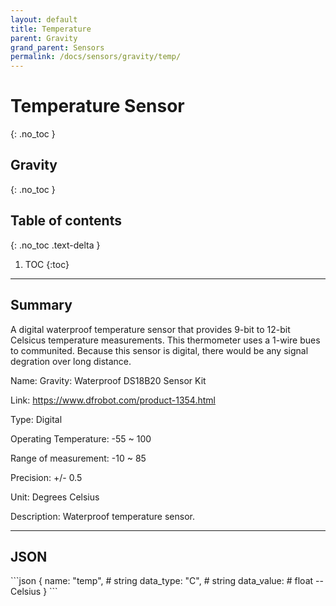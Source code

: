 ```yaml
---
layout: default
title: Temperature
parent: Gravity
grand_parent: Sensors
permalink: /docs/sensors/gravity/temp/
---
```


# Temperature Sensor
{: .no_toc }
## Gravity
{: .no_toc }

## Table of contents
{: .no_toc .text-delta }

1. TOC
{:toc}

---

## Summary

A digital waterproof temperature sensor that provides 9-bit to 12-bit Celsicus temperature measurements. This thermometer uses a 1-wire bues to communited. Because this sensor is digital, there would be any signal degration over long distance. 

Name: Gravity: Waterproof DS18B20 Sensor Kit 

Link: https://www.dfrobot.com/product-1354.html 

Type: Digital 

Operating Temperature: -55 ~ 100

Range of measurement: -10 ~ 85

Precision: +/- 0.5

Unit: Degrees Celsius 

Description: Waterproof temperature sensor. 

---

## JSON 

<div class="code-example" markdown="1">
```json
{
  name: "temp",      # string
  data_type: "C",    # string
  data_value:        # float -- Celsius
}
```
</div>